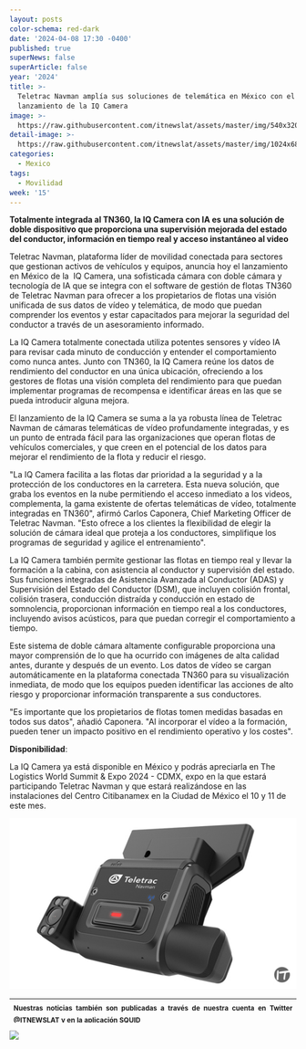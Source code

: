 ```yaml
---
layout: posts
color-schema: red-dark
date: '2024-04-08 17:30 -0400'
published: true
superNews: false
superArticle: false
year: '2024'
title: >-
  Teletrac Navman amplía sus soluciones de telemática en México con el
  lanzamiento de la IQ Camera
image: >-
  https://raw.githubusercontent.com/itnewslat/assets/master/img/540x320/Teletrac-p.jpg
detail-image: >-
  https://raw.githubusercontent.com/itnewslat/assets/master/img/1024x680/Teletrac-g.jpg
categories:
  - Mexico
tags:
  - Movilidad
week: '15'
---
```

**Totalmente integrada al TN360, la IQ Camera con IA es una solución de doble dispositivo que proporciona una supervisión mejorada del estado del conductor, información en tiempo real y acceso instantáneo al video**

Teletrac Navman, plataforma líder de movilidad conectada para sectores que gestionan activos de vehículos y equipos, anuncia hoy el lanzamiento en México de la  IQ Camera, una sofisticada cámara con doble cámara y tecnología de IA que se integra con el software de gestión de flotas TN360 de Teletrac Navman para ofrecer a los propietarios de flotas una visión unificada de sus datos de vídeo y telemática, de modo que puedan comprender los eventos y estar capacitados para mejorar la seguridad del conductor a través de un asesoramiento informado.

La IQ Camera totalmente conectada utiliza potentes sensores y vídeo IA para revisar cada minuto de conducción y entender el comportamiento como nunca antes. Junto con TN360, la IQ Camera reúne los datos de rendimiento del conductor en una única ubicación, ofreciendo a los gestores de flotas una visión completa del rendimiento para que puedan implementar programas de recompensa e identificar áreas en las que se pueda introducir alguna mejora.

El lanzamiento de la IQ Camera se suma a la ya robusta línea de Teletrac Navman de cámaras telemáticas de vídeo profundamente integradas, y es un punto de entrada fácil para las organizaciones que operan flotas de vehículos comerciales, y que creen en el potencial de los datos para mejorar el rendimiento de la flota y reducir el riesgo.

"La IQ Camera facilita a las flotas dar prioridad a la seguridad y a la protección de los conductores en la carretera. Esta nueva solución, que graba los eventos en la nube permitiendo el acceso inmediato a los videos, complementa, la gama existente de ofertas telemáticas de vídeo, totalmente integradas en TN360", afirmó Carlos Caponera, Chief Marketing Officer de Teletrac Navman. "Esto ofrece a los clientes la flexibilidad de elegir la solución de cámara ideal que proteja a los conductores, simplifique los programas de seguridad y agilice el entrenamiento".

La IQ Camera también permite gestionar las flotas en tiempo real y llevar la formación a la cabina, con asistencia al conductor y supervisión del estado. Sus funciones integradas de Asistencia Avanzada al Conductor (ADAS) y Supervisión del Estado del Conductor (DSM), que incluyen colisión frontal, colisión trasera, conducción distraída y conducción en estado de somnolencia, proporcionan información en tiempo real a los conductores, incluyendo avisos acústicos, para que puedan corregir el comportamiento a tiempo.

Este sistema de doble cámara altamente configurable proporciona una mayor comprensión de lo que ha ocurrido con imágenes de alta calidad antes, durante y después de un evento. Los datos de vídeo se cargan automáticamente en la plataforma conectada TN360 para su visualización inmediata, de modo que los equipos pueden identificar las acciones de alto riesgo y proporcionar información transparente a sus conductores.

"Es importante que los propietarios de flotas tomen medidas basadas en todos sus datos", añadió Caponera. "Al incorporar el vídeo a la formación, pueden tener un impacto positivo en el rendimiento operativo y los costes".

**Disponibilidad**:

La IQ Camera ya está disponible en México y podrás apreciarla en The Logistics World Summit & Expo 2024 - CDMX, expo en la que estará participando Teletrac Navman y que estará realizándose en las instalaciones del Centro Citibanamex en la Ciudad de México el 10 y 11 de este mes.

![](https://raw.githubusercontent.com/itnewslat/assets/master/img/540x320/Teletrac-p.jpg)

<table style="height: 42px;" width="569">
<tbody>
<tr>
<td style="text-align: justify;"><sub><strong>Nuestras noticias también son publicadas a través de nuestra cuenta en Twitter <a href="https://twitter.com/itnewslat?lang=es">@ITNEWSLAT</a> y en la aplicación <a href="https://squidapp.co/en/">SQUID</a></strong></sub></td>
</tr>
</tbody>
</table>

<img src="https://tracker.metricool.com/c3po.jpg?hash=56f88a41e39ab42c063cc51676587a04"/>
